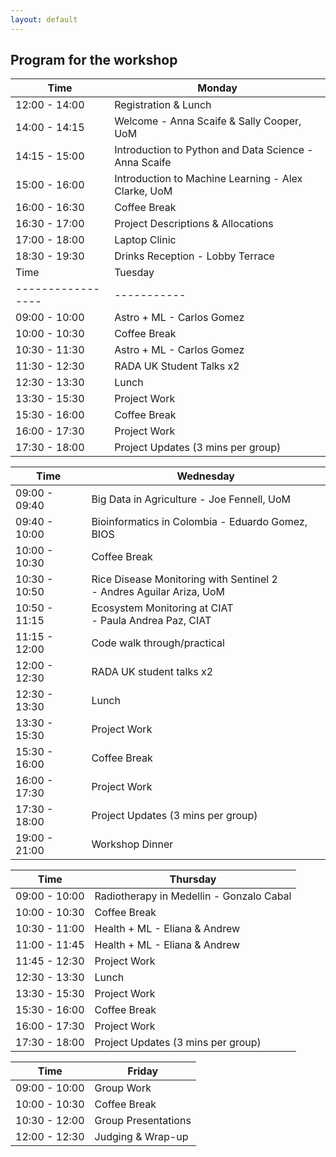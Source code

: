 ```yaml
---
layout: default
---
```


## Program for the workshop


| Time             | Monday    |
| -----------------|-----------|
| 12:00 - 14:00    | Registration & Lunch  | 
| 14:00 - 14:15    | Welcome - Anna Scaife & Sally Cooper, UoM | 
| 14:15 - 15:00    | Introduction to Python and Data Science - Anna Scaife | 
| 15:00 - 16:00    | Introduction to Machine Learning - Alex Clarke, UoM |  
| 16:00 - 16:30    | Coffee Break |  
| 16:30 - 17:00    | Project Descriptions & Allocations  | 
| 17:00 - 18:00    | Laptop Clinic    |
| 18:30 - 19:30    | Drinks Reception - Lobby Terrace  |
| Time             | Tuesday   |
| -----------------|-----------|
| 09:00 - 10:00    | Astro + ML - Carlos Gomez          | 
| 10:00 - 10:30    | Coffee Break                        |
| 10:30 - 11:30    | Astro + ML - Carlos Gomez         | 
| 11:30 - 12:30    | RADA UK Student Talks x2          | 
| 12:30 - 13:30    | Lunch                             | 
| 13:30 - 15:30    | Project Work                          | 
| 15:30 - 16:00    | Coffee Break                           |  
| 16:00 - 17:30    | Project Work                          | 
| 17:30 - 18:00    | Project Updates (3 mins per group)     |

| Time             | Wednesday |
| -----------------|-----------|
| 09:00 - 09:40    |   Big Data in Agriculture - Joe Fennell, UoM      | 
| 09:40 - 10:00    |   Bioinformatics in Colombia - Eduardo Gomez, BIOS |
| 10:00 - 10:30    |   Coffee Break       |
| 10:30 - 10:50    |  Rice Disease Monitoring with Sentinel 2 <br /> - Andres Aguilar Ariza, UoM   | 
| 10:50 - 11:15    |  Ecosystem Monitoring at CIAT <br /> - Paula Andrea Paz, CIAT |
| 11:15 - 12:00    |   Code walk through/practical  | 
| 12:00 - 12:30    |   RADA UK student talks x2  | 
| 12:30 - 13:30    |   Lunch        |
| 13:30 - 15:30    |  Project Work   | 
| 15:30 - 16:00    |  Coffee Break |  
| 16:00 - 17:30   |   Project Work  | 
| 17:30 - 18:00    |   Project Updates (3 mins per group)   |
| 19:00 - 21:00    |  Workshop Dinner     | 

| Time             | Thursday  |
| -----------------|-----------|
| 09:00 - 10:00    |   Radiotherapy in Medellin - Gonzalo Cabal   | 
| 10:00 - 10:30    |   Coffee Break     |
| 10:30 - 11:00    |   Health + ML - Eliana & Andrew   | 
| 11:00 - 11:45    |   Health + ML - Eliana & Andrew   | 
| 11:45 - 12:30    |   Project Work     | 
| 12:30 - 13:30    |   Lunch        | 
| 13:30 - 15:30    |  Project Work   | 
| 15:30 - 16:00    |  Coffee Break |  
| 16:00 - 17:30   |   Project Work  | 
| 17:30 - 18:00    |   Project Updates (3 mins per group)   |

| Time             | Friday    |
| -----------------|-----------|
| 09:00 - 10:00    | Group Work    | 
| 10:00 - 10:30    | Coffee Break    |
| 10:30 - 12:00    | Group Presentations   | 
| 12:00 - 12:30    | Judging & Wrap-up    | 

